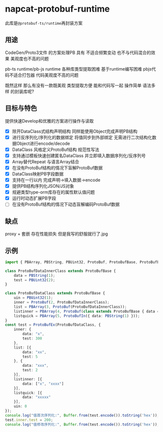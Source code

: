 # napcat-protobuf-runtime
此库是`@protobuf-ts/runtime`再封装方案
## 用途
CodeGen/Proto3文件 的方案处理PB 具有 不适合频繁变动 也不与代码混合的效果 美观度也不高的问题

pb-ts runtime/pb-js runtime 各种库类型提取困难 基于runtime编写困难 pbjs代码不适合打包器 代码美观度不高的问题

既然这样 那么有没有一款既美观 类型提取方便 能和代码写一起 操作简单 语法多样 的封装库呢?
## 目标与特色
提供快速Develop和优雅的方案进行操作与读取

- [x] 除开DataClass式结构声明结构 同样能使用Object完成声明PB结构
- [x] 进行反序列化/序列化的数据绑定 将值同步到外部绑定 无需进行二次结构化数据Object进行encode/decode
- [x] DataClass 风格定义ProtoBuf结构 规范性写法
- [x] 支持通过模板快速创建匿名DataClass 并立即填入数据序列化/反序列号
- [x] Array替代Repeat 与语言Array结合
- [x] 在没有ProtoBuf结构的情况下盲解ProtoBuf数据
- [x] DataClass映射PB字段数据
- [x] 支持在一行以内 完成声明->填入数据->encode
- [x] 提供PB结构序列化JSON/JS对象
- [x] 规避类型type-orm库存在的属性默认值问题
- [x] 运行时动态扩展PB字段
- [ ] 在没有ProtoBuf结构的情况下动态盲解编码ProtoBuf数据

## 缺点
proxy + 套嵌 存在性能损失 但是我写的舒服就行了.jpg

## 示例
```typescript
import { PBArray, PBString, PBUint32, ProtoBuf, ProtoBufBase, ProtoBufEx, ProtoBufIn, ProtoBufQuick, Reference, StringWrapper, UInt32Wrapper, UnReference, ValueWrapper } from "./protobuf.ts";

class ProtoBufDataInnerClass extends ProtoBufBase {
    data = PBString(1);
    test = PBUint32(2);
}

class ProtoBufDataClass extends ProtoBufBase {
    uin = PBUint32(1);
    inner = ProtoBuf(2, ProtoBufDataInnerClass);
    list = PBArray(3, ProtoBuf(ProtoBufDataInnerClass));
    listinner = PBArray(4, ProtoBuf(class extends ProtoBufBase { data = PBArray(1, PBString()); }));
    listquick = PBArray(5, ProtoBufIn({ data: PBString(1) }));
}
const test = ProtoBufEx(ProtoBufDataClass, {
    inner: {
        data: "x",
        test: 300
    },
    list: [{
        data: "xx",
        test: 5
    }, {
        data: "xxx",
        test: 2
    }],
    listinner: [{
        data: ["x", "xxxx"]
    }],
    listquick: [{
        data: "xxxxx"
    }],
    uin: 0
});
console.log("值首次序列化:", Buffer.from(test.encode()).toString('hex'));
test.inner.test = 200;
console.log("值修改序列化:", Buffer.from(test.encode()).toString('hex'));
```